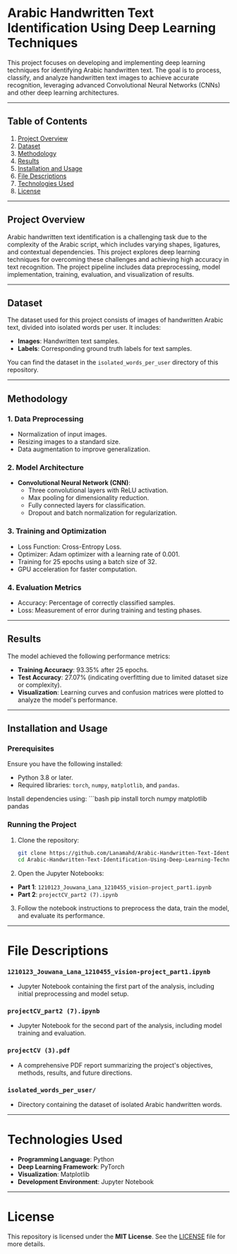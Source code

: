# Arabic Handwritten Text Identification Using Deep Learning Techniques

This project focuses on developing and implementing deep learning techniques for identifying Arabic handwritten text. The goal is to process, classify, and analyze handwritten text images to achieve accurate recognition, leveraging advanced Convolutional Neural Networks (CNNs) and other deep learning architectures.

---

## Table of Contents

1. [Project Overview](#project-overview)
2. [Dataset](#dataset)
3. [Methodology](#methodology)
4. [Results](#results)
5. [Installation and Usage](#installation-and-usage)
6. [File Descriptions](#file-descriptions)
7. [Technologies Used](#technologies-used)
8. [License](#license)

---

## Project Overview

Arabic handwritten text identification is a challenging task due to the complexity of the Arabic script, which includes varying shapes, ligatures, and contextual dependencies. This project explores deep learning techniques for overcoming these challenges and achieving high accuracy in text recognition. The project pipeline includes data preprocessing, model implementation, training, evaluation, and visualization of results.

---

## Dataset

The dataset used for this project consists of images of handwritten Arabic text, divided into isolated words per user. It includes:
- **Images**: Handwritten text samples.
- **Labels**: Corresponding ground truth labels for text samples.

You can find the dataset in the `isolated_words_per_user` directory of this repository.

---

## Methodology

### 1. Data Preprocessing
- Normalization of input images.
- Resizing images to a standard size.
- Data augmentation to improve generalization.

### 2. Model Architecture
- **Convolutional Neural Network (CNN)**:
  - Three convolutional layers with ReLU activation.
  - Max pooling for dimensionality reduction.
  - Fully connected layers for classification.
  - Dropout and batch normalization for regularization.

### 3. Training and Optimization
- Loss Function: Cross-Entropy Loss.
- Optimizer: Adam optimizer with a learning rate of 0.001.
- Training for 25 epochs using a batch size of 32.
- GPU acceleration for faster computation.

### 4. Evaluation Metrics
- Accuracy: Percentage of correctly classified samples.
- Loss: Measurement of error during training and testing phases.

---

## Results

The model achieved the following performance metrics:
- **Training Accuracy**: 93.35% after 25 epochs.
- **Test Accuracy**: 27.07% (indicating overfitting due to limited dataset size or complexity).
- **Visualization**: Learning curves and confusion matrices were plotted to analyze the model's performance.

---

## Installation and Usage

### Prerequisites
Ensure you have the following installed:
- Python 3.8 or later.
- Required libraries: `torch`, `numpy`, `matplotlib`, and `pandas`.

Install dependencies using:
    ```bash
    pip install torch numpy matplotlib pandas

### Running the Project
1. Clone the repository:

    ```bash
    git clone https://github.com/Lanamahd/Arabic-Handwritten-Text-Identification-Using-Deep-Learning-Techniques.git
    cd Arabic-Handwritten-Text-Identification-Using-Deep-Learning-Techniques

2. Open the Jupyter Notebooks:
  - **Part 1**: `1210123_Jouwana_Lana_1210455_vision-project_part1.ipynb`
  - **Part 2**: `projectCV_part2 (7).ipynb`

3. Follow the notebook instructions to preprocess the data, train the model, and evaluate its performance.

---

# File Descriptions

### **`1210123_Jouwana_Lana_1210455_vision-project_part1.ipynb`**
- Jupyter Notebook containing the first part of the analysis, including initial preprocessing and model setup.

### **`projectCV_part2 (7).ipynb`**
- Jupyter Notebook for the second part of the analysis, including model training and evaluation.

### **`projectCV (3).pdf`**
- A comprehensive PDF report summarizing the project's objectives, methods, results, and future directions.

### **`isolated_words_per_user/`**
- Directory containing the dataset of isolated Arabic handwritten words.

---

# Technologies Used

- **Programming Language**: Python
- **Deep Learning Framework**: PyTorch
- **Visualization**: Matplotlib
- **Development Environment**: Jupyter Notebook

---

# License

This repository is licensed under the **MIT License**. See the [LICENSE](LICENSE) file for more details.
